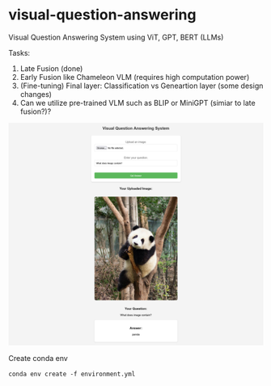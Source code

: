 # visual-question-answering
Visual Question Answering System using ViT, GPT, BERT (LLMs)

Tasks:
1. Late Fusion (done)
2. Early Fusion like Chameleon VLM (requires high computation power)
3. (Fine-tuning) Final layer: Classification vs Geneartion layer (some design changes)
4. Can we utilize pre-trained VLM such as BLIP or MiniGPT (simiar to late fusion?)?

![VQA page](./vqa_page.png)


Create conda env

```
conda env create -f environment.yml
```
